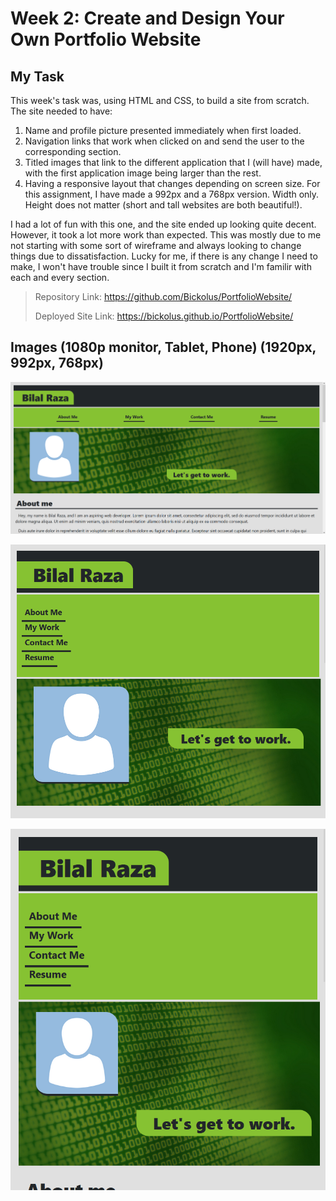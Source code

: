 # Week 2: Create and Design Your Own Portfolio Website

## My Task
This week's task was, using HTML and CSS, to build a site from scratch. The site needed to have:

1. Name and profile picture presented immediately when first loaded.
2. Navigation links that work when clicked on and send the user to the corresponding section.
3. Titled images that link to the different application that I (will have) made, with the first application image being larger than the rest.
4. Having a responsive layout that changes depending on screen size. For this assignment, I have made a 992px and a 768px version. Width only. Height does not matter (short and tall websites are both beautiful!).


I had a lot of fun with this one, and the site ended up looking quite decent. However, it took a lot more work than expected. 
This was mostly due to me not starting with some sort of wireframe and always looking to change things due to dissatisfaction. 
Lucky for me, if there is any change I need to make, I won't have trouble since I built it from scratch and I'm familir with each and every section.


> Repository Link: https://github.com/Bickolus/PortfolioWebsite/
> 
> Deployed Site Link: https://bickolus.github.io/PortfolioWebsite/

## Images (1080p monitor, Tablet, Phone) (1920px, 992px, 768px)

![Screenshot of the Website on a 1080p Monitor](https://github.com/Bickolus/PortfolioWebsite/blob/main/website1.png?raw=true)

![Screenshot of the Website on a 1080p Monitor](https://github.com/Bickolus/PortfolioWebsite/blob/main/website2.png?raw=true)

![Screenshot of the Website on a 1080p Monitor](https://github.com/Bickolus/PortfolioWebsite/blob/main/website3.png?raw=true)